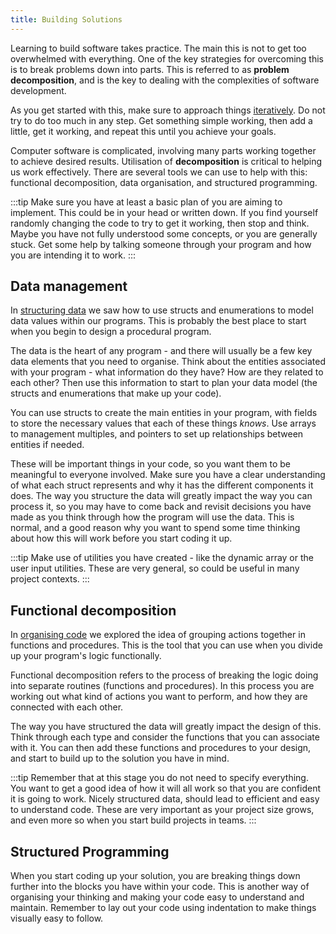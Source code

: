 ```yaml
---
title: Building Solutions
---
```


Learning to build software takes practice. The main this is not to get too overwhelmed with everything. One of the key strategies for overcoming this is to break problems down into parts. This is referred to as **problem decomposition**, and is the key to dealing with the complexities of software development.

As you get started with this, make sure to approach things [iteratively](./2-iterative-development). Do not try to do too much in any step. Get something simple working, then add a little, get it working, and repeat this until you achieve your goals.

Computer software is complicated, involving many parts working together to achieve desired results. Utilisation of **decomposition** is critical to helping us work effectively. There are several tools we can use to help with this: functional decomposition, data organisation, and structured programming.

:::tip
Make sure you have at least a basic plan of you are aiming to implement. This could be in your head or written down. If you find yourself randomly changing the code to try to get it working, then stop and think. Maybe you have not fully understood some concepts, or you are generally stuck. Get some help by talking someone through your program and how you are intending it to work.
:::

## Data management

In [structuring data](/book/part-2-organised-code/3-structuring-data/0-overview) we saw how to use structs and enumerations to model data values within our programs. This is probably the best place to start when you begin to design a procedural program.

The data is the heart of any program - and there will usually be a few key data elements that you need to organise. Think about the entities associated with your program - what information do they have? How are they related to each other? Then use this information to start to plan your data model (the structs and enumerations that make up your code).

You can use structs to create the main entities in your program, with fields to store the necessary values that each of these things *knows*. Use arrays to management multiples, and pointers to set up relationships between entities if needed.

These will be important things in your code, so you want them to be meaningful to everyone involved. Make sure you have a clear understanding of what each struct represents and why it has the different components it does. The way you structure the data will greatly impact the way you can process it, so you may have to come back and revisit decisions you have made as you think through how the program will use the data. This is normal, and a good reason why you want to spend some time thinking about how this will work before you start coding it up.

:::tip
Make use of utilities you have created - like the dynamic array or the user input utilities. These are very general, so could be useful in many project contexts.
:::

## Functional decomposition

In [organising code](/book/part-2-organised-code/2-organising-code/0-overview) we explored the idea of grouping actions together in functions and procedures. This is the tool that you can use when you divide up your program's logic functionally. 

Functional decomposition refers to the process of breaking the logic doing into separate routines (functions and procedures). In this process you are working out what kind of actions you want to perform, and how they are connected with each other.

The way you have structured the data will greatly impact the design of this. Think through each type and consider the functions that you can associate with it. You can then add these functions and procedures to your design, and start to build up to the solution you have in mind.

:::tip
Remember that at this stage you do not need to specify everything. You want to get a good idea of how it will all work so that you are confident it is going to work. Nicely structured data, should lead to efficient and easy to understand code. These are very important as your project size grows, and even more so when you start build projects in teams.
:::

## Structured Programming

When you start coding up your solution, you are breaking things down further into the blocks you have within your code. This is another way of organising your thinking and making your code easy to understand and maintain. Remember to lay out your code using indentation to make things visually easy to follow.
